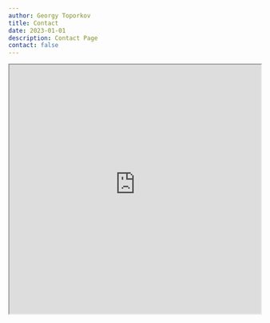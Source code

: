 ```yaml
---
author: Georgy Toporkov
title: Contact
date: 2023-01-01
description: Contact Page
contact: false
---
```


<iframe src="https://www.shiny.analytics-abc.xyz/misc/contact-form/" width="100%" height="500"></iframe>

